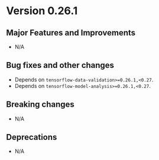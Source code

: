 # Version 0.26.1

## Major Features and Improvements

*   N/A

## Bug fixes and other changes

*   Depends on `tensorflow-data-validation>=0.26.1,<0.27`.
*   Depends on `tensorflow-model-analysis>=0.26.1,<0.27`.

## Breaking changes

*   N/A

## Deprecations

*   N/A

